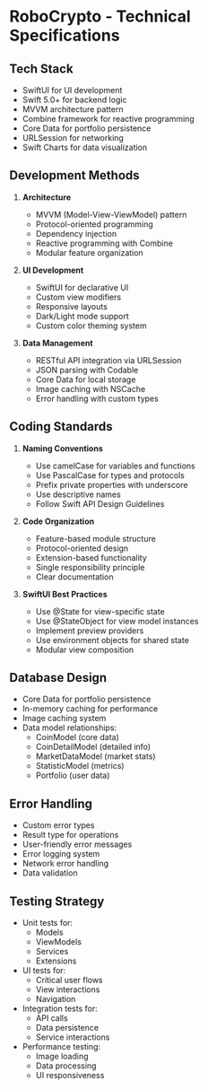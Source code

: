 # RoboCrypto - Technical Specifications

## Tech Stack
- SwiftUI for UI development
- Swift 5.0+ for backend logic
- MVVM architecture pattern
- Combine framework for reactive programming
- Core Data for portfolio persistence
- URLSession for networking
- Swift Charts for data visualization

## Development Methods
1. **Architecture**
   - MVVM (Model-View-ViewModel) pattern
   - Protocol-oriented programming
   - Dependency injection
   - Reactive programming with Combine
   - Modular feature organization

2. **UI Development**
   - SwiftUI for declarative UI
   - Custom view modifiers
   - Responsive layouts
   - Dark/Light mode support
   - Custom color theming system

3. **Data Management**
   - RESTful API integration via URLSession
   - JSON parsing with Codable
   - Core Data for local storage
   - Image caching with NSCache
   - Error handling with custom types

## Coding Standards
1. **Naming Conventions**
   - Use camelCase for variables and functions
   - Use PascalCase for types and protocols
   - Prefix private properties with underscore
   - Use descriptive names
   - Follow Swift API Design Guidelines

2. **Code Organization**
   - Feature-based module structure
   - Protocol-oriented design
   - Extension-based functionality
   - Single responsibility principle
   - Clear documentation

3. **SwiftUI Best Practices**
   - Use @State for view-specific state
   - Use @StateObject for view model instances
   - Implement preview providers
   - Use environment objects for shared state
   - Modular view composition

## Database Design
- Core Data for portfolio persistence
- In-memory caching for performance
- Image caching system
- Data model relationships:
  - CoinModel (core data)
  - CoinDetailModel (detailed info)
  - MarketDataModel (market stats)
  - StatisticModel (metrics)
  - Portfolio (user data)

## Error Handling
- Custom error types
- Result type for operations
- User-friendly error messages
- Error logging system
- Network error handling
- Data validation

## Testing Strategy
- Unit tests for:
  - Models
  - ViewModels
  - Services
  - Extensions
- UI tests for:
  - Critical user flows
  - View interactions
  - Navigation
- Integration tests for:
  - API calls
  - Data persistence
  - Service interactions
- Performance testing:
  - Image loading
  - Data processing
  - UI responsiveness 